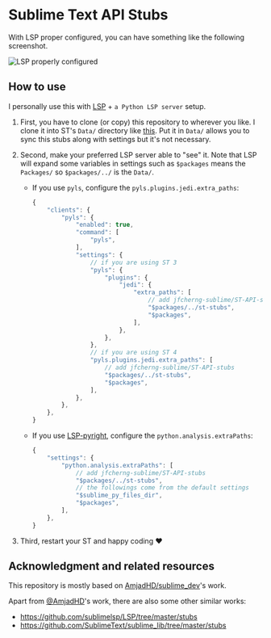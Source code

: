 # Sublime Text API Stubs

With LSP proper configured, you can have something like the following screenshot.

![LSP properly configured](https://raw.githubusercontent.com/jfcherng-sublime/ST-api-stubs/master/docs/with-lsp.png)

## How to use

I personally use this with [LSP](https://packagecontrol.io/packages/LSP) + `a Python LSP server` setup.

1. First, you have to clone (or copy) this repository to wherever you like. I clone it into ST's `Data/` directory like [this](https://github.com/jfcherng-sublime/ST-my-settings/tree/210e269b56bc9a7903bf75d99fc799b28e0e25ee). Put it in `Data/` allows you to sync this stubs along with settings but it's not necessary.

1. Second, make your preferred LSP server able to "see" it.
   Note that LSP will expand some variables in settings such as
   `$packages` means the `Packages/` so `$packages/../` is the `Data/`.

   - If you use `pyls`, configure the `pyls.plugins.jedi.extra_paths`:

     ```js
     {
         "clients": {
             "pyls": {
                 "enabled": true,
                 "command": [
                     "pyls",
                 ],
                 "settings": {
                     // if you are using ST 3
                     "pyls": {
                         "plugins": {
                             "jedi": {
                                 "extra_paths": [
                                     // add jfcherng-sublime/ST-API-stubs
                                     "$packages/../st-stubs",
                                     "$packages",
                                 ],
                             },
                         },
                     },
                     // if you are using ST 4
                     "pyls.plugins.jedi.extra_paths": [
                         // add jfcherng-sublime/ST-API-stubs
                         "$packages/../st-stubs",
                         "$packages",
                     ],
                 },
             },
         },
     }
     ```

   - If you use [LSP-pyright](https://packagecontrol.io/packages/LSP-pyright),
     configure the `python.analysis.extraPaths`:

     ```js
     {
         "settings": {
             "python.analysis.extraPaths": [
                 // add jfcherng-sublime/ST-API-stubs
                 "$packages/../st-stubs",
                 // the followings come from the default settings
                 "$sublime_py_files_dir",
                 "$packages",
             ],
         },
     }
     ```

1. Third, restart your ST and happy coding ♥

## Acknowledgment and related resources

This repository is mostly based on [AmjadHD/sublime_dev](https://github.com/AmjadHD/sublime_dev)'s work.

Apart from [@AmjadHD](https://github.com/AmjadHD)'s work, there are also some other similar works:

- https://github.com/sublimelsp/LSP/tree/master/stubs
- https://github.com/SublimeText/sublime_lib/tree/master/stubs
